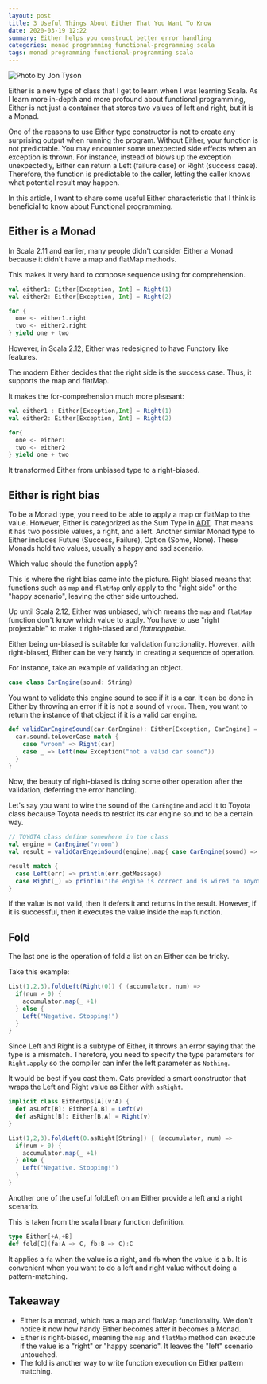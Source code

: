 ```yaml
---
layout: post
title: 3 Useful Things About Either That You Want To Know
date: 2020-03-19 12:22
summary: Either helps you construct better error handling 
categories: monad programming functional-programming scala
tags: monad programming functional-programming scala
---
```


![Photo by Jon Tyson](https://images.unsplash.com/photo-1508591360875-10163ed98c8e?ixlib=rb-1.2.1&ixid=eyJhcHBfaWQiOjEyMDd9&auto=format&fit=crop&w=750&q=80)

Either is a new type of class that I get to learn when I was learning Scala. As I learn more in-depth and more profound about functional programming, Either is not just a container that stores two values of left and right, but it is a Monad.

One of the reasons to use Either type constructor is not to create any surprising output when running the program. Without Either, your function is not predictable. You may encounter some unexpected side effects when an exception is thrown. For instance,  instead of blows up the exception unexpectedly, Either can return a Left (failure case) or Right (success case). Therefore, the function is predictable to the caller, letting the caller knows what potential result may happen. 

In this article, I want to share some useful Either characteristic that I think is beneficial to know about Functional programming.

## Either is a Monad

In Scala 2.11 and earlier, many people didn't consider Either a Monad because it didn't have a map and flatMap methods.

This makes it very hard to compose sequence using for comprehension.

```scala
val either1: Either[Exception, Int] = Right(1)
val either2: Either[Exception, Int] = Right(2)

for {
  one <- either1.right
  two <- either2.right
} yield one + two


```

However, in Scala 2.12, Either was redesigned to have Functory like features.

The modern Either decides that the right side is the success case. Thus, it supports the map and flatMap.

It makes the for-comprehension much more pleasant:

```scala
val either1 : Either[Exception,Int] = Right(1)
val either2: Either[Exception, Int] = Right(2)

for{
  one <- either1
  two <- either2
} yield one + two
```

It transformed Either from unbiased type to a right-biased.


## Either is right bias

To be a Monad type, you need to be able to apply a map or flatMap to the value. However, Either is categorized as the Sum Type in <a href="https://edward-huang.com/functional-programming/2019/12/30/what-is-an-adt-algebraic-data-types/" target="_blank">ADT</a>. That means it has two possible values, a right, and a left. Another similar Monad type to Either includes Future (Success, Failure), Option (Some, None).  These Monads hold two values, usually a happy and sad scenario.

Which value should the function apply?

This is where the right bias came into the picture. Right biased means that functions such as `map` and `flatMap` only apply to the "right side" or the "happy scenario", leaving the other side untouched.

Up until Scala 2.12, Either was unbiased, which means the `map` and `flatMap` function don't know which value to apply. You have to use "right projectable" to make it right-biased and _flatmappable_. 

Either being un-biased is suitable for validation functionality. However, with right-biased, Either can be very handy in creating a sequence of operation.

For instance, take an example of validating an object.

```scala
case class CarEngine(sound: String)
```
You want to validate this engine sound to see if it is a car. It can be done in Either by throwing an error if it is not a sound of `vroom`. Then, you want to return the instance of that object if it is a valid car engine.

```scala
def validCarEngineSound(car:CarEngine): Either[Exception, CarEngine] = {
  car.sound.toLowerCase match {
    case "vroom" => Right(car)
    case _ => Left(new Exception("not a valid car sound"))
  }
}
```

Now, the beauty of right-biased is doing some other operation after the validation, deferring the error handling. 

Let's say you want to wire the sound of the `CarEngine` and add it to Toyota class because Toyota needs to restrict its car engine sound to be a certain way.

```scala
// TOYOTA class define somewhere in the class
val engine = CarEngine("vroom")
val result = validCarEngeinSound(engine).map{ case CarEngine(sound) => wireToToyota(sound) }

result match {
  case Left(err) => println(err.getMessage)
  case Right(_) => println("The engine is correct and is wired to Toyota")
}
```

If the value is not valid, then it defers it and returns in the result. However, if it is successful, then it executes the value inside the `map` function.

## Fold

The last one is the operation of fold a list on an Either can be tricky. 

Take this example:
```scala
List(1,2,3).foldLeft(Right(0)) { (accumulator, num) => 
  if(num > 0) {
    accumulator.map(_ +1)
  } else {
    Left("Negative. Stopping!")
  }
}
```

Since Left and Right is a subtype of Either, it throws an error saying that the type is a mismatch. Therefore, you need to specify the type parameters for `Right.apply` so the compiler can infer the left parameter as `Nothing`.

It would be best if you cast them. Cats provided a smart constructor that wraps the Left and Right value as Either with `asRight`.

```scala
implicit class EitherOps[A](v:A) {
  def asLeft[B]: Either[A,B] = Left(v)
  def asRight[B]: Either[B,A] = Right(v)
}

List(1,2,3).foldLeft(0.asRight[String]) { (accumulator, num) => 
  if(num > 0) {
    accumulator.map(_ +1)
  } else {
    Left("Negative. Stopping!")
  }
}

```

Another one of the useful foldLeft on an Either provide a left and a right scenario.

This is taken from the scala library function definition.
```scala
type Either[+A,+B]
def fold[C](fa:A => C, fb:B => C):C
```

It applies a `fa` when the value is a right, and `fb` when the value is a b. It is convenient when you want to do a left and right value without doing a pattern-matching.

## Takeaway
- Either is a monad, which has a map and flatMap functionality. We don't notice it now how handy Either becomes after it becomes a Monad.
- Either is right-biased, meaning the `map` and `flatMap` method can execute if the value is a "right" or "happy scenario". It leaves the "left" scenario untouched.
- The fold is another way to write function execution on Either pattern matching.

